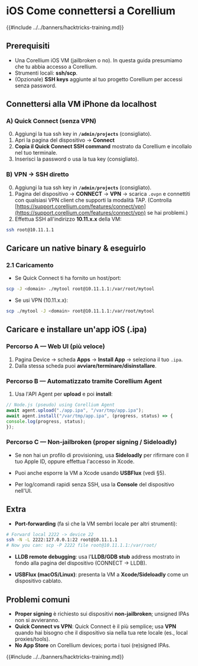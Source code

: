 # iOS Come connettersi a Corellium

{{#include ../../banners/hacktricks-training.md}}

## **Prerequisiti**
- Una Corellium iOS VM (jailbroken o no). In questa guida presumiamo che tu abbia accesso a Corellium.
- Strumenti locali: **ssh/scp**.
- (Opzionale) **SSH keys** aggiunte al tuo progetto Corellium per accessi senza password.


## **Connettersi alla VM iPhone da localhost**

### A) **Quick Connect (senza VPN)**
0) Aggiungi la tua ssh key in **`/admin/projects`** (consigliato).
1) Apri la pagina del dispositivo → **Connect**
2) **Copia il Quick Connect SSH command** mostrato da Corellium e incollalo nel tuo terminale.
3) Inserisci la password o usa la tua key (consigliato).

### B) **VPN → SSH diretto**
0) Aggiungi la tua ssh key in **`/admin/projects`** (consigliato).
1) Pagina del dispositivo → **CONNECT** → **VPN** → scarica `.ovpn` e connettiti con qualsiasi VPN client che supporti la modalità TAP. (Controlla [https://support.corellium.com/features/connect/vpn](https://support.corellium.com/features/connect/vpn) se hai problemi.)
2) Effettua SSH all'indirizzo **10.11.x.x** della VM:
```bash
ssh root@10.11.1.1
```
## **Caricare un native binary & eseguirlo**

### 2.1 **Caricamento**
- Se Quick Connect ti ha fornito un host/port:
```bash
scp -J <domain> ./mytool root@10.11.1.1:/var/root/mytool
```
- Se usi VPN (10.11.x.x):
```bash
scp ./mytool -J <domain> root@10.11.1.1:/var/root/mytool
```
## **Caricare e installare un'app iOS (.ipa)**

### Percorso A — **Web UI (più veloce)**
1) Pagina Device → scheda **Apps** → **Install App** → seleziona il tuo `.ipa`.
2) Dalla stessa scheda puoi **avviare/terminare/disinstallare**.

### Percorso B — **Automatizzato tramite Corellium Agent**
1) Usa l'API Agent per **upload** e poi **install**:
```js
// Node.js (pseudo) using Corellium Agent
await agent.upload("./app.ipa", "/var/tmp/app.ipa");
await agent.install("/var/tmp/app.ipa", (progress, status) => {
console.log(progress, status);
});
```
### Percorso C — **Non-jailbroken (proper signing / Sideloadly)**
- Se non hai un profilo di provisioning, usa **Sideloadly** per rifirmare con il tuo Apple ID, oppure effettua l'accesso in Xcode.
- Puoi anche esporre la VM a Xcode usando **USBFlux** (vedi §5).

- Per log/comandi rapidi senza SSH, usa la **Console** del dispositivo nell'UI.

## **Extra**

- **Port-forwarding** (fa sì che la VM sembri locale per altri strumenti):
```bash
# Forward local 2222 -> device 22
ssh -N -L 2222:127.0.0.1:22 root@10.11.1.1
# Now you can: scp -P 2222 file root@10.11.1.1:/var/root/
```
- **LLDB remote debugging**: usa l'**LLDB/GDB stub** address mostrato in fondo alla pagina del dispositivo (CONNECT → LLDB).

- **USBFlux (macOS/Linux)**: presenta la VM a **Xcode/Sideloadly** come un dispositivo cablato.


## **Problemi comuni**
- **Proper signing** è richiesto sui dispositivi **non-jailbroken**; unsigned IPAs non si avvieranno.
- **Quick Connect vs VPN**: Quick Connect è il più semplice; usa **VPN** quando hai bisogno che il dispositivo sia nella tua rete locale (es., local proxies/tools).
- **No App Store** on Corellium devices; porta i tuoi (re)signed IPAs.



{{#include ../../banners/hacktricks-training.md}}
